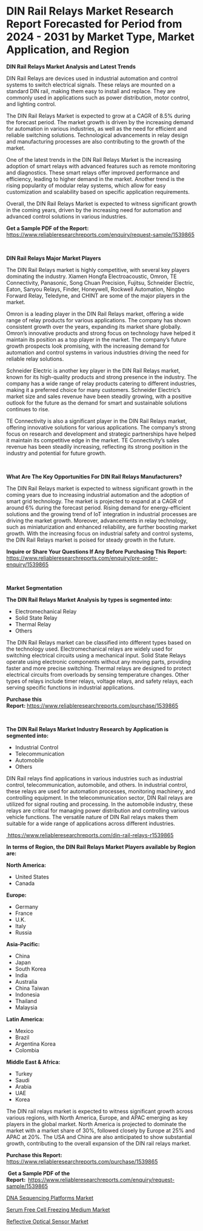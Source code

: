 <p><h1>DIN Rail Relays Market Research Report Forecasted for Period from 2024 -  2031 by Market Type, Market Application, and Region</h1></p><p><strong>DIN Rail Relays Market Analysis and Latest Trends</strong></p>
<p><p>DIN Rail Relays are devices used in industrial automation and control systems to switch electrical signals. These relays are mounted on a standard DIN rail, making them easy to install and replace. They are commonly used in applications such as power distribution, motor control, and lighting control.</p><p>The DIN Rail Relays Market is expected to grow at a CAGR of 8.5% during the forecast period. The market growth is driven by the increasing demand for automation in various industries, as well as the need for efficient and reliable switching solutions. Technological advancements in relay design and manufacturing processes are also contributing to the growth of the market.</p><p>One of the latest trends in the DIN Rail Relays Market is the increasing adoption of smart relays with advanced features such as remote monitoring and diagnostics. These smart relays offer improved performance and efficiency, leading to higher demand in the market. Another trend is the rising popularity of modular relay systems, which allow for easy customization and scalability based on specific application requirements.</p><p>Overall, the DIN Rail Relays Market is expected to witness significant growth in the coming years, driven by the increasing need for automation and advanced control solutions in various industries.</p></p>
<p><strong>Get a Sample PDF of the Report:&nbsp;</strong> <a href="https://www.reliableresearchreports.com/enquiry/request-sample/1539865">https://www.reliableresearchreports.com/enquiry/request-sample/1539865</a></p>
<p>&nbsp;</p>
<p><strong>DIN Rail Relays Major Market Players</strong></p>
<p><p>The DIN Rail Relays market is highly competitive, with several key players dominating the industry. Xiamen Hongfa Electroacoustic, Omron, TE Connectivity, Panasonic, Song Chuan Precision, Fujitsu, Schneider Electric, Eaton, Sanyou Relays, Finder, Honeywell, Rockwell Automation, Ningbo Forward Relay, Teledyne, and CHINT are some of the major players in the market.</p><p>Omron is a leading player in the DIN Rail Relays market, offering a wide range of relay products for various applications. The company has shown consistent growth over the years, expanding its market share globally. Omron’s innovative products and strong focus on technology have helped it maintain its position as a top player in the market. The company’s future growth prospects look promising, with the increasing demand for automation and control systems in various industries driving the need for reliable relay solutions.</p><p>Schneider Electric is another key player in the DIN Rail Relays market, known for its high-quality products and strong presence in the industry. The company has a wide range of relay products catering to different industries, making it a preferred choice for many customers. Schneider Electric’s market size and sales revenue have been steadily growing, with a positive outlook for the future as the demand for smart and sustainable solutions continues to rise.</p><p>TE Connectivity is also a significant player in the DIN Rail Relays market, offering innovative solutions for various applications. The company’s strong focus on research and development and strategic partnerships have helped it maintain its competitive edge in the market. TE Connectivity’s sales revenue has been steadily increasing, reflecting its strong position in the industry and potential for future growth.</p></p>
<p>&nbsp;</p>
<p><strong>What Are The Key Opportunities For DIN Rail Relays Manufacturers?</strong></p>
<p><p>The DIN Rail Relays market is expected to witness significant growth in the coming years due to increasing industrial automation and the adoption of smart grid technology. The market is projected to expand at a CAGR of around 6% during the forecast period. Rising demand for energy-efficient solutions and the growing trend of IoT integration in industrial processes are driving the market growth. Moreover, advancements in relay technology, such as miniaturization and enhanced reliability, are further boosting market growth. With the increasing focus on industrial safety and control systems, the DIN Rail Relays market is poised for steady growth in the future.</p></p>
<p><strong>Inquire or Share Your Questions If Any Before Purchasing This Report:</strong> <a href="https://www.reliableresearchreports.com/enquiry/pre-order-enquiry/1539865">https://www.reliableresearchreports.com/enquiry/pre-order-enquiry/1539865</a></p>
<p>&nbsp;</p>
<p><strong>Market Segmentation</strong></p>
<p><strong>The DIN Rail Relays Market Analysis by types is segmented into:</strong></p>
<p><ul><li>Electromechanical Relay</li><li>Solid State Relay</li><li>Thermal Relay</li><li>Others</li></ul></p>
<p><p>The DIN Rail Relays market can be classified into different types based on the technology used. Electromechanical relays are widely used for switching electrical circuits using a mechanical input. Solid State Relays operate using electronic components without any moving parts, providing faster and more precise switching. Thermal relays are designed to protect electrical circuits from overloads by sensing temperature changes. Other types of relays include timer relays, voltage relays, and safety relays, each serving specific functions in industrial applications.</p></p>
<p><strong>Purchase this Report:&nbsp;</strong><a href="https://www.reliableresearchreports.com/purchase/1539865">https://www.reliableresearchreports.com/purchase/1539865</a></p>
<p>&nbsp;</p>
<p><strong>The DIN Rail Relays Market Industry Research by Application is segmented into:</strong></p>
<p><ul><li>Industrial Control</li><li>Telecommunication</li><li>Automobile</li><li>Others</li></ul></p>
<p><p>DIN Rail relays find applications in various industries such as industrial control, telecommunication, automobile, and others. In industrial control, these relays are used for automation processes, monitoring machinery, and controlling equipment. In the telecommunication sector, DIN Rail relays are utilized for signal routing and processing. In the automobile industry, these relays are critical for managing power distribution and controlling various vehicle functions. The versatile nature of DIN Rail relays makes them suitable for a wide range of applications across different industries.</p></p>
<p><a href="https://www.reliableresearchreports.com/din-rail-relays-r1539865">&nbsp;https://www.reliableresearchreports.com/din-rail-relays-r1539865</a></p>
<p><strong>In terms of Region, the DIN Rail Relays Market Players available by Region are:</strong></p>
<p>
    <p> <strong> North America: </strong>
        <ul>
            <li>United States</li>
            <li>Canada</li>
        </ul>
        </p> 
    <p> <strong> Europe: </strong>
        <ul>
            <li>Germany</li>
            <li>France</li>
            <li>U.K.</li>
            <li>Italy</li>
            <li>Russia</li>
        </ul>
        </p> 
    <p> <strong> Asia-Pacific: </strong>
        <ul>
            <li>China</li>
            <li>Japan</li>
            <li>South Korea</li>
            <li>India</li>
            <li>Australia</li>
            <li>China Taiwan</li>
            <li>Indonesia</li>
            <li>Thailand</li>
            <li>Malaysia</li>
        </ul>
        </p> 
    <p> <strong> Latin America: </strong>
        <ul>
            <li>Mexico</li>
            <li>Brazil</li>
            <li>Argentina Korea</li>
            <li>Colombia</li>
        </ul>
        </p> 
    <p> <strong> Middle East & Africa: </strong>
        <ul>
            <li>Turkey</li>
            <li>Saudi</li>
            <li>Arabia</li>
            <li>UAE</li>
            <li>Korea</li>
        </ul>
    </p>
    </p>
<p><p>The DIN rail relays market is expected to witness significant growth across various regions, with North America, Europe, and APAC emerging as key players in the global market. North America is projected to dominate the market with a market share of 30%, followed closely by Europe at 25% and APAC at 20%. The USA and China are also anticipated to show substantial growth, contributing to the overall expansion of the DIN rail relays market.</p></p>
<p><strong>Purchase this Report: </strong><a href="https://www.reliableresearchreports.com/purchase/1539865">https://www.reliableresearchreports.com/purchase/1539865</a></p>
<p>&nbsp;<strong>Get a Sample PDF of the Report:&nbsp;&nbsp;</strong><a href="https://www.reliableresearchreports.com/enquiry/request-sample/1539865">https://www.reliableresearchreports.com/enquiry/request-sample/1539865</a></p>
<p><strong></strong></p>
<p><p><a href="https://spotless-saver-8fd.notion.site/DNA-Sequencing-Platforms-Market-Share-Evolution-and-Market-Growth-Trends-2024-2031-10145895355b4119a203bf02e7bb8860">DNA Sequencing Platforms Market</a></p><p><a href="https://cautious-neon-760.notion.site/Serum-Free-Cell-Freezing-Medium-Market-Outlook-Industry-Overview-and-Forecast-2024-to-2031-22dc73c7317a4f86b80b444bdd1e14cb">Serum Free Cell Freezing Medium Market</a></p><p><a href="https://view.publitas.com/reportprime-1/reflective-optical-sensor-market-research-report-its-history-and-forecast-2024-to-2031/">Reflective Optical Sensor Market</a></p></p>